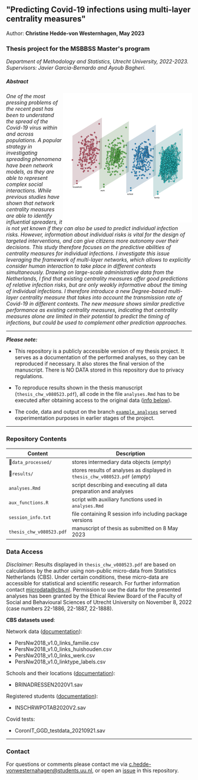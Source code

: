 ## "Predicting Covid-19 infections using multi-layer centrality measures"
Author: **Christine Hedde-von Westernhagen, May 2023**

### Thesis project for the MSBBSS Master's program 
*Department of Methodology and Statistics, Utrecht University, 2022-2023. Supervisors: Javier Garcia-Bernardo and Ayoub Bagheri.*

##### Abstract

<img src="https://raw.githubusercontent.com/christine-hvw/thesis_disclosed/example_analyses/analyses/3dplot_dummy.png" align="right" width="350px">

*One of the most pressing problems of the recent past has been to understand the spread of the Covid-19 virus within and across populations. A popular strategy in investigating spreading phenomena have been network models, as they are able to represent complex social interactions. While previous studies have shown that network centrality measures are able to identify influential spreaders, it is not yet known if they can also be used to predict individual infection risks. However, information about individual risks is vital for the design of targeted interventions, and can give citizens more autonomy over their decisions. This study therefore focuses on the predictive abilities of centrality measures for individual infections. I investigate this issue leveraging the framework of multi-layer networks, which allows to explicitly consider human interaction to take place in different contexts simultaneously. Drawing on large-scale administrative data from the Netherlands, I find that existing centrality measures offer good predictions of relative infection risks, but are only weakly informative about the timing of individual infections. I therefore introduce a new Degree-based multi-layer centrality measure that takes into account the transmission rate of Covid-19 in different contexts. The new measure shows similar predictive performance as existing centrality measures, indicating that centrality measures alone are limited in their potential to predict the timing of infections, but could be used to complement other prediction approaches.*

---

***Please note:***

- This repository is a publicly accessible version of my thesis project. It serves as a documentation of the performed analyses, so they can be reproduced if necessary. It also stores the final version of the manuscript. There is NO DATA stored in this repository due to privacy regulations.

- To reproduce results shown in the thesis manuscript (`thesis_chw_v080523.pdf`), all code in the file `analyses.Rmd` has to be executed after obtaining access to the original data ([info below](#data-access)).

- The code, data and output on the branch [`example_analyses`](https://github.com/christine-hvw/thesis_disclosed/tree/example_analyses) served experimentation purposes in earlier stages of the project.


---


### Repository Contents

| Content                 | Description                                                                     |
| ---------------------   | ---------------------------------------------------------------------------     |
| 📂`data_processed/`     | stores intermediary data objects (*empty*)                                      |
| 📂`results/`            | stores results of analyses as displayed in `thesis_chw_v080523.pdf` (*empty*)   |
| `analyses.Rmd`          | script describing and executing all data preparation and analyses               |
| `aux_functions.R`       | script with auxiliary functions used in `analyses.Rmd`                          |
| `session_info.txt`      | file containing R session info including package versions                       |
| `thesis_chw_v080523.pdf`| manuscript of thesis as submitted on 8 May 2023                                 |


<a id="data-access"></a>

### Data Access

*Disclaimer*: Results displayed in `thesis_chw_v080523.pdf` are based on calculations by the author using non-public micro-data from Statistics Netherlands (CBS). Under certain conditions, these micro-data are accessible for statistical and scientific research. For further information contact microdata@cbs.nl. Permission to use the data for the presented analyses has been granted by the Ethical Review Board of the Faculty of Social and Behavioural Sciences of Utrecht University on November 8, 2022 (case numbers 22-1886, 22-1887, 22-1888).

**CBS datasets used**:

Network data ([documentation](https://www.cbs.nl/nl-nl/onze-diensten/maatwerk-en-microdata/microdata-zelf-onderzoek-doen/microdatabestanden/pn-a-persons-netwerk-in-the-netherlands)):

- PersNw2018_v1.0_links_familie.csv
- PersNw2018_v1.0_links_huishouden.csv
- PersNw2018_v1.0_links_werk.csv
- PersNw2018_v1.0_linktype_labels.csv

Schools and their locations ([documentation](https://www.cbs.nl/nl-nl/onze-diensten/maatwerk-en-microdata/microdata-zelf-onderzoek-doen/microdatabestanden/brinadressen-locatie-van-onderwijsinstellingen)):

- BRINADRESSEN2020V1.sav

Registered students ([documentation](https://www.cbs.nl/nl-nl/onze-diensten/maatwerk-en-microdata/microdata-zelf-onderzoek-doen/microdatabestanden/inschrwpotab-inschrijvingen-in-het-basisonderwijs)):

- INSCHRWPOTAB2020V2.sav

Covid tests: 

- CoronIT_GGD_testdata_20210921.sav

---

### Contact

For questions or comments please contact me via c.hedde-vonwesternahagen@students.uu.nl, or open an [issue](https://github.com/christine-hvw/thesis_disclosed/issues) in this repository.
